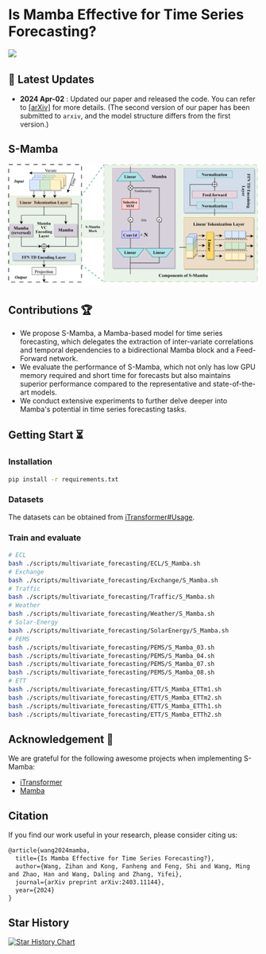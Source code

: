 # Is Mamba Effective for Time Series Forecasting?

<a href='https://arxiv.org/abs/2403.11144'><img src='https://img.shields.io/badge/Paper-Arxiv-red'></a>

## :loudspeaker: Latest Updates

- **2024 Apr-02** : Updated our paper and released the code. You can refer to [[arXiv]](https://arxiv.org/abs/2403.11144) for more details. (The second version of our paper has been submitted to `arxiv`, and the model structure differs from the first version.)

## S-Mamba

![model](assets/S-Mamba.png)

## Contributions :trophy:

- We propose S-Mamba, a Mamba-based model for time series forecasting, which delegates the extraction of inter-variate correlations and temporal dependencies to a bidirectional Mamba block and a Feed-Forward network. 
- We evaluate the performance of S-Mamba, which not only has low GPU memory required and short time for forecasts but also maintains superior performance compared to the representative and state-of-the-art models. 
- We conduct extensive experiments to further delve deeper into Mamba's potential in time series forecasting tasks.

## Getting Start :hourglass_flowing_sand:

### Installation

```bash
pip install -r requirements.txt
```

### Datasets

The datasets can be obtained from [iTransformer#Usage](https://github.com/thuml/iTransformer?tab=readme-ov-file#usage).

### Train and evaluate

```bash
# ECL
bash ./scripts/multivariate_forecasting/ECL/S_Mamba.sh
# Exchange
bash ./scripts/multivariate_forecasting/Exchange/S_Mamba.sh
# Traffic
bash ./scripts/multivariate_forecasting/Traffic/S_Mamba.sh
# Weather
bash ./scripts/multivariate_forecasting/Weather/S_Mamba.sh
# Solar-Energy
bash ./scripts/multivariate_forecasting/SolarEnergy/S_Mamba.sh
# PEMS
bash ./scripts/multivariate_forecasting/PEMS/S_Mamba_03.sh
bash ./scripts/multivariate_forecasting/PEMS/S_Mamba_04.sh
bash ./scripts/multivariate_forecasting/PEMS/S_Mamba_07.sh
bash ./scripts/multivariate_forecasting/PEMS/S_Mamba_08.sh
# ETT
bash ./scripts/multivariate_forecasting/ETT/S_Mamba_ETTm1.sh
bash ./scripts/multivariate_forecasting/ETT/S_Mamba_ETTm2.sh
bash ./scripts/multivariate_forecasting/ETT/S_Mamba_ETTh1.sh
bash ./scripts/multivariate_forecasting/ETT/S_Mamba_ETTh2.sh
```


## Acknowledgement :pray:

We are grateful for the following awesome projects when implementing S-Mamba:

- [iTransformer](https://github.com/thuml/iTransformer)
- [Mamba](https://github.com/state-spaces/mamba)

## Citation  
If you find our work  useful in your research, please consider citing us:
```
@article{wang2024mamba,
  title={Is Mamba Effective for Time Series Forecasting?},
  author={Wang, Zihan and Kong, Fanheng and Feng, Shi and Wang, Ming and Zhao, Han and Wang, Daling and Zhang, Yifei},
  journal={arXiv preprint arXiv:2403.11144},
  year={2024}
}
```

## Star History

[![Star History Chart](https://api.star-history.com/svg?repos=wzhwzhwzh0921/S-D-Mamba&type=Date)](https://star-history.com/#wzhwzhwzh0921/S-D-Mamba&Date)
